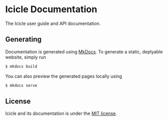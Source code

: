 # Icicle Documentation

The Icicle user guide and API documentation.

## Generating
Documentation is generated using [MkDocs](http://www.mkdocs.org). To generate a static, deplyable website, simply run

```sh
$ mkdocs build
```

You can also preview the generated pages locally using

```sh
$ mkdocs serve
```

## License
Icicle and its documentation is under the [MIT license](LICENSE).
